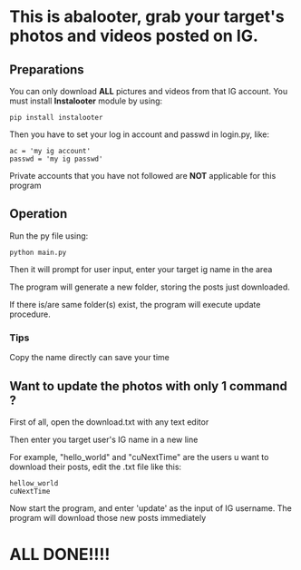 # This is abalooter, grab your target's photos and videos posted on IG.

## Preparations
You can only download **ALL** pictures and videos from that IG account.
You must install **Instalooter** module by using: 

`pip install instalooter`

Then you have to set your log in account and passwd in login.py, like:
```
ac = 'my ig account'
passwd = 'my ig passwd'
```

Private accounts that you have not followed are **NOT** applicable for this program

## Operation
Run the py file using:

`python main.py`

Then it will prompt for user input, enter your target ig name in the area

The program will generate a new folder, storing the posts just downloaded.

If there is/are same folder(s) exist, the program will execute update procedure.
### Tips
Copy the name directly can save your time

## Want to update the photos with only **1** command ?
First of all, open the download.txt with any text editor

Then enter you target user's IG name in a new line

For example, "hello_world" and "cuNextTime" are the users u want to download their posts, edit the .txt file like this:
```
hellow_world
cuNextTime
```

Now start the program, and enter 'update' as the input of IG username.
The program will download those new posts immediately
# ALL DONE!!!!
